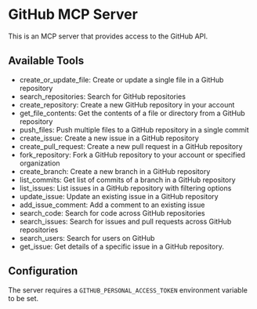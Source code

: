 # GitHub MCP Server

This is an MCP server that provides access to the GitHub API.

## Available Tools
- create_or_update_file: Create or update a single file in a GitHub repository
- search_repositories: Search for GitHub repositories
- create_repository: Create a new GitHub repository in your account
- get_file_contents: Get the contents of a file or directory from a GitHub repository
- push_files: Push multiple files to a GitHub repository in a single commit
- create_issue: Create a new issue in a GitHub repository
- create_pull_request: Create a new pull request in a GitHub repository
- fork_repository: Fork a GitHub repository to your account or specified organization
- create_branch: Create a new branch in a GitHub repository
- list_commits: Get list of commits of a branch in a GitHub repository
- list_issues: List issues in a GitHub repository with filtering options
- update_issue: Update an existing issue in a GitHub repository
- add_issue_comment: Add a comment to an existing issue
- search_code: Search for code across GitHub repositories
- search_issues: Search for issues and pull requests across GitHub repositories
- search_users: Search for users on GitHub
- get_issue: Get details of a specific issue in a GitHub repository.

## Configuration

The server requires a `GITHUB_PERSONAL_ACCESS_TOKEN` environment variable to be set.
